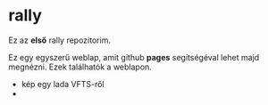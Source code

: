 
# rally
Ez az **első** rally repozitorim.

Ez egy egyszerű weblap, amit github **pages** segítségéval lehet majd megnézni.
Ezek találhatók a weblapon.
* kép egy lada VFTS-ről
* 
